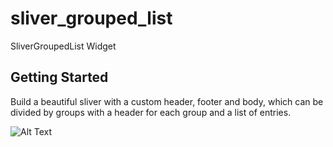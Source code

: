 # sliver_grouped_list

SliverGroupedList Widget

## Getting Started

Build a beautiful sliver with a custom header, footer and body, which can be divided by groups with a header for each group and a list of entries.

![Alt Text](assets/demo.gif)